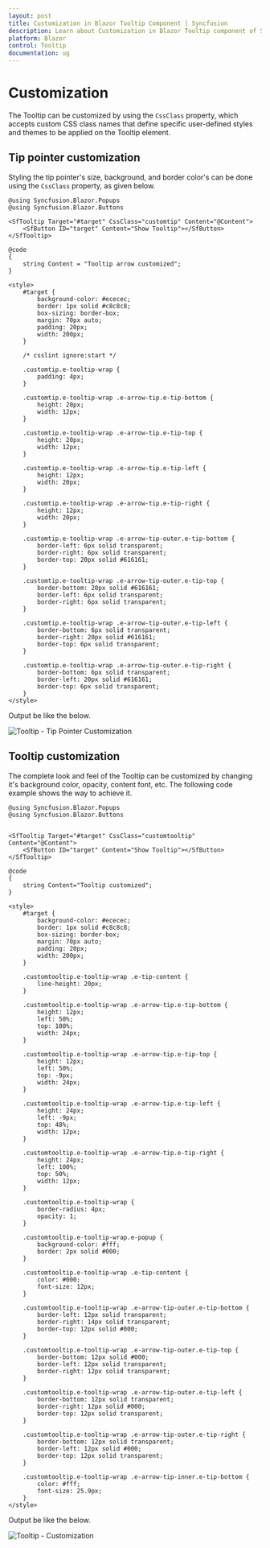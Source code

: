 ```yaml
---
layout: post
title: Customization in Blazor Tooltip Component | Syncfusion 
description: Learn about Customization in Blazor Tooltip component of Syncfusion, and more details.
platform: Blazor
control: Tooltip
documentation: ug
---
```


# Customization

The Tooltip can be customized by using the `CssClass` property, which accepts custom CSS class names that define specific user-defined
 styles and themes to be applied on the Tooltip element.

## Tip pointer customization

Styling the tip pointer's size, background, and border color's can be done using the `CssClass` property, as given below.

```cshtml
@using Syncfusion.Blazor.Popups
@using Syncfusion.Blazor.Buttons

<SfTooltip Target="#target" CssClass="customtip" Content="@Content">
    <SfButton ID="target" Content="Show Tooltip"></SfButton>
</SfTooltip>

@code
{
    string Content = "Tooltip arrow customized";
}

<style>
    #target {
        background-color: #ececec;
        border: 1px solid #c8c8c8;
        box-sizing: border-box;
        margin: 70px auto;
        padding: 20px;
        width: 200px;
    }

    /* csslint ignore:start */

    .customtip.e-tooltip-wrap {
        padding: 4px;
    }

    .customtip.e-tooltip-wrap .e-arrow-tip.e-tip-bottom {
        height: 20px;
        width: 12px;
    }

    .customtip.e-tooltip-wrap .e-arrow-tip.e-tip-top {
        height: 20px;
        width: 12px;
    }

    .customtip.e-tooltip-wrap .e-arrow-tip.e-tip-left {
        height: 12px;
        width: 20px;
    }

    .customtip.e-tooltip-wrap .e-arrow-tip.e-tip-right {
        height: 12px;
        width: 20px;
    }

    .customtip.e-tooltip-wrap .e-arrow-tip-outer.e-tip-bottom {
        border-left: 6px solid transparent;
        border-right: 6px solid transparent;
        border-top: 20px solid #616161;
    }

    .customtip.e-tooltip-wrap .e-arrow-tip-outer.e-tip-top {
        border-bottom: 20px solid #616161;
        border-left: 6px solid transparent;
        border-right: 6px solid transparent;
    }

    .customtip.e-tooltip-wrap .e-arrow-tip-outer.e-tip-left {
        border-bottom: 6px solid transparent;
        border-right: 20px solid #616161;
        border-top: 6px solid transparent;
    }

    .customtip.e-tooltip-wrap .e-arrow-tip-outer.e-tip-right {
        border-bottom: 6px solid transparent;
        border-left: 20px solid #616161;
        border-top: 6px solid transparent;
    }
</style>
```

Output be like the below.

![Tooltip - Tip Pointer Customization](images/tip-pointer-customization.png)

## Tooltip customization

The complete look and feel of the Tooltip can be customized by changing it's background color, opacity, content font, etc.
 The following code example shows the way to achieve it.

```cshtml
@using Syncfusion.Blazor.Popups
@using Syncfusion.Blazor.Buttons


<SfTooltip Target="#target" CssClass="customtooltip" Content="@Content">
    <SfButton ID="target" Content="Show Tooltip"></SfButton>
</SfTooltip>

@code
{
    string Content="Tooltip customized";
}

<style>
    #target {
        background-color: #ececec;
        border: 1px solid #c8c8c8;
        box-sizing: border-box;
        margin: 70px auto;
        padding: 20px;
        width: 200px;
    }

    .customtooltip.e-tooltip-wrap .e-tip-content {
        line-height: 20px;
    }

    .customtooltip.e-tooltip-wrap .e-arrow-tip.e-tip-bottom {
        height: 12px;
        left: 50%;
        top: 100%;
        width: 24px;
    }

    .customtooltip.e-tooltip-wrap .e-arrow-tip.e-tip-top {
        height: 12px;
        left: 50%;
        top: -9px;
        width: 24px;
    }

    .customtooltip.e-tooltip-wrap .e-arrow-tip.e-tip-left {
        height: 24px;
        left: -9px;
        top: 48%;
        width: 12px;
    }

    .customtooltip.e-tooltip-wrap .e-arrow-tip.e-tip-right {
        height: 24px;
        left: 100%;
        top: 50%;
        width: 12px;
    }

    .customtooltip.e-tooltip-wrap {
        border-radius: 4px;
        opacity: 1;
    }

    .customtooltip.e-tooltip-wrap.e-popup {
        background-color: #fff;
        border: 2px solid #000;
    }

    .customtooltip.e-tooltip-wrap .e-tip-content {
        color: #000;
        font-size: 12px;
    }

    .customtooltip.e-tooltip-wrap .e-arrow-tip-outer.e-tip-bottom {
        border-left: 12px solid transparent;
        border-right: 14px solid transparent;
        border-top: 12px solid #000;
    }

    .customtooltip.e-tooltip-wrap .e-arrow-tip-outer.e-tip-top {
        border-bottom: 12px solid #000;
        border-left: 12px solid transparent;
        border-right: 12px solid transparent;
    }

    .customtooltip.e-tooltip-wrap .e-arrow-tip-outer.e-tip-left {
        border-bottom: 12px solid transparent;
        border-right: 12px solid #000;
        border-top: 12px solid transparent;
    }

    .customtooltip.e-tooltip-wrap .e-arrow-tip-outer.e-tip-right {
        border-bottom: 12px solid transparent;
        border-left: 12px solid #000;
        border-top: 12px solid transparent;
    }

    .customtooltip.e-tooltip-wrap .e-arrow-tip-inner.e-tip-bottom {
        color: #fff;
        font-size: 25.9px;
    }
</style>
```

Output be like the below.

![Tooltip - Customization](images/tooltip-customization.png)